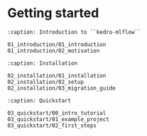 # Getting started

```{toctree}
:caption: Introduction to ``kedro-mlflow``

01_introduction/01_introduction
01_introduction/02_motivation
```

```{toctree}
:caption: Installation

02_installation/01_installation
02_installation/02_setup
02_installation/03_migration_guide
```

```{toctree}
:caption: Quickstart

03_quickstart/00_intro_tutorial
03_quickstart/01_example_project
03_quickstart/02_first_steps
```
